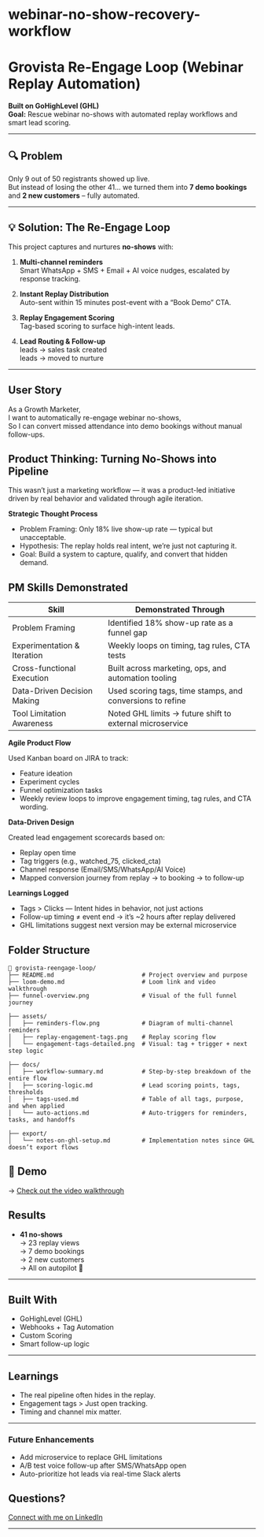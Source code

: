 # webinar-no-show-recovery-workflow

# Grovista Re-Engage Loop (Webinar Replay Automation)

**Built on GoHighLevel (GHL)**  
**Goal:** Rescue webinar no-shows with automated replay workflows and smart lead scoring.

---

## 🔍 Problem

Only 9 out of 50 registrants showed up live.  
But instead of losing the other 41... we turned them into **7 demo bookings** and **2 new customers** – fully automated.

---

## 💡 Solution: The Re-Engage Loop

This project captures and nurtures **no-shows** with:

1. **Multi-channel reminders**  
   Smart WhatsApp + SMS + Email + AI voice nudges, escalated by response tracking.

2. **Instant Replay Distribution**  
   Auto-sent within 15 minutes post-event with a “Book Demo” CTA.

3. **Replay Engagement Scoring**  
   Tag-based scoring to surface high-intent leads.

4. **Lead Routing & Follow-up**  
   leads → sales task created  
   leads → moved to nurture

---
## User Story
As a Growth Marketer,  
I want to automatically re-engage webinar no-shows,  
So I can convert missed attendance into demo bookings without manual follow-ups.

## Product Thinking: Turning No-Shows into Pipeline

This wasn’t just a marketing workflow — it was a product-led initiative driven by real behavior and validated through agile iteration.

**Strategic Thought Process**
- Problem Framing: Only 18% live show-up rate — typical but unacceptable.
- Hypothesis: The replay holds real intent, we’re just not capturing it.
- Goal: Build a system to capture, qualify, and convert that hidden demand.

## PM Skills Demonstrated

| Skill                        | Demonstrated Through                                       |
|-----------------------------|------------------------------------------------------------|
| Problem Framing             | Identified 18% show-up rate as a funnel gap               |
| Experimentation & Iteration | Weekly loops on timing, tag rules, CTA tests              |
| Cross-functional Execution  | Built across marketing, ops, and automation tooling        |
| Data-Driven Decision Making | Used scoring tags, time stamps, and conversions to refine |
| Tool Limitation Awareness   | Noted GHL limits → future shift to external microservice   |

**Agile Product Flow**

Used Kanban board on JIRA to track:
- Feature ideation
- Experiment cycles
- Funnel optimization tasks
- Weekly review loops to improve engagement timing, tag rules, and CTA wording.


**Data-Driven Design**

Created lead engagement scorecards based on:
- Replay open time
- Tag triggers (e.g., watched_75, clicked_cta)
- Channel response (Email/SMS/WhatsApp/AI Voice)
- Mapped conversion journey from replay → to booking → to follow-up

**Learnings Logged**
- Tags > Clicks — Intent hides in behavior, not just actions
- Follow-up timing ≠ event end → it’s ~2 hours after replay delivered
- GHL limitations suggest next version may be external microservice

## Folder Structure

```
📂 grovista-reengage-loop/
├── README.md                         # Project overview and purpose
├── loom-demo.md                      # Loom link and video walkthrough
├── funnel-overview.png               # Visual of the full funnel journey

├── assets/
│   ├── reminders-flow.png            # Diagram of multi-channel reminders
│   ├── replay-engagement-tags.png    # Replay scoring flow
│   └── engagement-tags-detailed.png  # Visual: tag + trigger + next step logic

├── docs/
│   ├── workflow-summary.md           # Step-by-step breakdown of the entire flow
│   ├── scoring-logic.md              # Lead scoring points, tags, thresholds
│   ├── tags-used.md                  # Table of all tags, purpose, and when applied
│   └── auto-actions.md               # Auto-triggers for reminders, tasks, and handoffs

├── export/
│   └── notes-on-ghl-setup.md         # Implementation notes since GHL doesn’t export flows
```

## 🎥 Demo

→ [Check out the video walkthrough](https://drive.google.com/file/d/1RMxwakXs3-317tyzagsjKOrS_YumC_m8/view?usp=sharing)

## Results

- **41 no-shows**  
→ 23 replay views  
→ 7 demo bookings  
→ 2 new customers  
→ All on autopilot 🎯

---

## Built With

- GoHighLevel (GHL)
- Webhooks + Tag Automation
- Custom Scoring
- Smart follow-up logic

---

## Learnings

- The real pipeline often hides in the replay.
- Engagement tags > Just open tracking.
- Timing and channel mix matter.

---
### Future Enhancements
- Add microservice to replace GHL limitations
- A/B test voice follow-up after SMS/WhatsApp open
- Auto-prioritize hot leads via real-time Slack alerts

## Questions?

[Connect with me on LinkedIn](www.linkedin.com/in/hitaishi-n-grovista)

---
